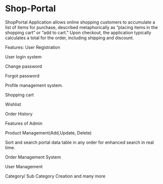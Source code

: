 # Shop-Portal
ShopPortal Application allows online shopping customers to accumulate a list of items for purchase, described metaphorically as “placing items in the shopping cart” or “add to cart.” Upon checkout, the application typically calculates a total for the order, including shipping and discount.

Features:
User Registration


User login system


Change password


Forgot password


Profile management system.


Shopping cart


Wishlist


Order History

Features of Admin

Product Management(Add,Update, Delete)

Sort and search portal data table in any order for enhanced search in real time.

Order Management System

User Management

Category/ Sub Category Creation and many more
